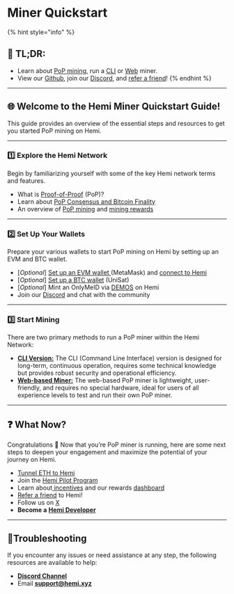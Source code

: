 # Miner Quickstart

{% hint style="info" %}
## 📜 **TL;DR:**

* Learn about [PoP mining](../../foundational-topics/the-architecture/proof-of-proof/pop-mining.md), run a [CLI](../../how-to-tutorials/using-hemi/pop-mining/setup-part-1.md) or [Web](../../how-to-tutorials/using-hemi/pop-mining/web-based-pop-miner.md) miner.
* View our [Github](https://github.com/hemilabs), join our [Discord](https://discord.gg/hemixyz), and [refer a friend](https://points.absinthe.network/hemi/start)!
{% endhint %}

***

## 🌐 **Welcome to the Hemi Miner Quickstart Guide!**&#x20;

This guide provides an overview of the essential steps and resources to get you started PoP mining  on Hemi.

***

### 1️⃣ Explore the Hemi Network

Begin by familiarizing yourself with some of the key Hemi network terms and features.

* What is [Proof-of-Proof](../../foundational-topics/the-architecture/proof-of-proof/) (PoP)?
* Learn about [PoP Consensus and Bitcoin Finality](../../foundational-topics/the-architecture/proof-of-proof/pop-consensus-and-bitcoin-finality.md)
* An overview of [PoP mining](../../foundational-topics/the-architecture/proof-of-proof/pop-mining.md) and [mining rewards](../../foundational-topics/the-architecture/proof-of-proof/pop-mining.md)

***

### 2️⃣ Set Up Your Wallets

Prepare your various wallets to start PoP mining on Hemi by setting up an EVM and BTC wallet.&#x20;

* \[_Optional_] [Set up an EVM wallet ](../../how-to-tutorials/tutorials/metamask-wallet-setup.md)(MetaMask) and [connect to Hemi](../network-details.md)
* \[_Optional_] [Set up a BTC wallet](../../how-to-tutorials/using-hemi/wallet-setup/btc-wallet-setup/) (UniSat)
* \[_Optional_] Mint an OnlyMeID via [DEMOS](https://app.demos.global) on Hemi
* Join our [Discord](https://discord.gg/hemixyz) and chat with the community

***

### 3️⃣ Start Mining

There are two primary methods to run a PoP miner within the Hemi Network:

* [**CLI Version:**](https://docs.hemi.xyz/how-to-tutorials/pop-mining/setup-part-1) The CLI (Command Line Interface) version is designed for long-term, continuous operation, requires some technical knowledge but provides robust security and operational efficiency.&#x20;
* [**Web-based Miner:**](../../how-to-tutorials/using-hemi/pop-mining/web-based-pop-miner.md) The web-based PoP miner is lightweight, user-friendly, and requires no special hardware, ideal for users of all experience levels to test and run their own PoP miner.

***

## ❓ What Now?

Congratulations 🎉 Now that you’re PoP miner is running, here are some next steps to deepen your engagement and maximize the potential of your journey on Hemi.

* [Tunnel ETH to Hemi](../../how-to-tutorials/using-hemi/tunneling/tunnel-eth-to-hemi.md)
* Join the [Hemi Pilot Program](../../incentives/hemi-pilot-program.md)
* Learn about[ incentives](../../incentives/incentives.md) and our rewards [dashboard](https://points.absinthe.network/hemi/start)
* [Refer a friend](https://points.absinthe.network/hemi/start) to Hemi!
* Follow us on [X](https://x.com/hemi_xyz)
* **Become a** [**Hemi Developer**](developers.md)

***

## 📐Troubleshooting

If you encounter any issues or need assistance at any step, the following resources are available to help:

* [**Discord Channel**](https://discord.com/channels/1202677849887080508/1217860733820469298)
* Email [**support@hemi.xyz**](mailto:support@hemi.xyz)
